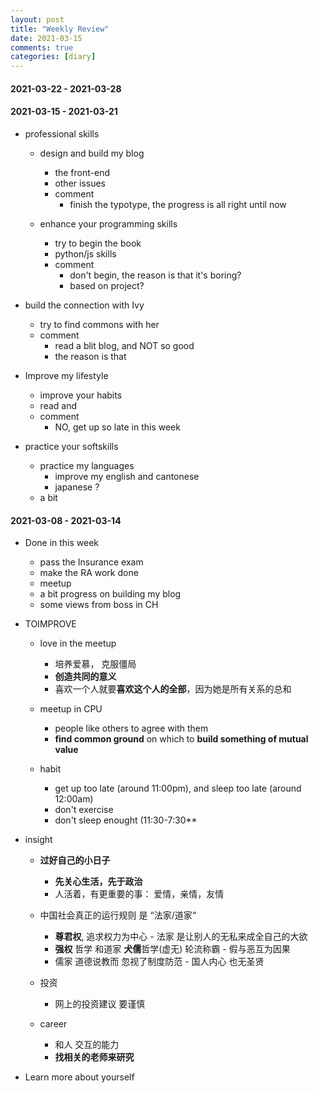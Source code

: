```yaml
---
layout: post
title: "Weekly Review"
date: 2021-03-15
comments: true
categories: [diary]
---
```



#### 2021-03-22 - 2021-03-28

#### 2021-03-15 - 2021-03-21
* professional skills
   - design and build my blog
     + the front-end
     + other issues
     + comment
         - finish the typotype, the progress is all right until now

   - enhance your programming skills
     + try to begin the book <lisp in small pieces>
     + python/js skills
     + comment
         - don't begin, the reason is that it's boring?
         - based on project?

* build the connection with Ivy
   - try to find commons with her
   - comment
     + read a blit blog, and NOT so good
     + the reason is that

* Improve my lifestyle
   - improve your habits
   - read <atomic habits> and <mastery>
   - comment
     + NO, get up so late in this week

* practice your softskills
   - practice my languages
     + improve my english and cantonese
     + japanese ?
   - a bit


#### 2021-03-08 -  2021-03-14
  * Done in this week
    - pass the Insurance exam
    - make the RA work done
    - meetup
    - a bit progress on building my blog
    - some views from boss in CH


  * TOIMPROVE
    - love in the meetup
      + 培养爱慕， 克服僵局
      + **创造共同的意义**
      + 喜欢一个人就要**喜欢这个人的全部**，因为她是所有关系的总和

    - meetup in CPU
      + people like others to agree with them
      + **find common ground** on which to **build something of mutual value**

    - habit
      + get up too late (around 11:00pm), and sleep too late (around 12:00am)
      + don't exercise
      + don't sleep enought (11:30-7:30**

  * insight
    - **过好自己的小日子**
      + **先关心生活，先于政治**
      + 人活着，有更重要的事： 爱情，亲情，友情

    - 中国社会真正的运行规则 是 “法家/道家“
      + **尊君权**, 追求权力为中心  - 法家 是让别人的无私来成全自己的大欲
      +  **强权** 哲学 和道家 **犬儒**哲学(虚无) 轮流称霸 - 假与恶互为因果
      + 儒家 道德说教而 忽视了制度防范  - 国人内心 也无圣贤

    - 投资
      + 网上的投资建议 要谨慎

    - career
      + 和人 交互的能力
      + **找相关的老师来研究**

  *  Learn more about yourself
